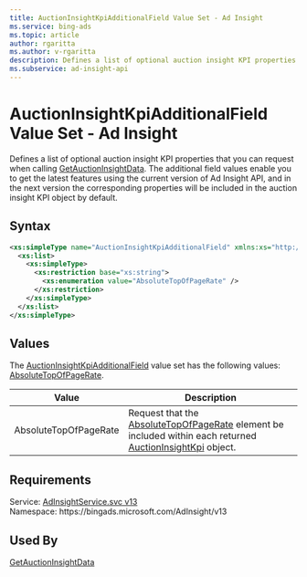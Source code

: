 ```yaml
---
title: AuctionInsightKpiAdditionalField Value Set - Ad Insight
ms.service: bing-ads
ms.topic: article
author: rgaritta
ms.author: v-rgaritta
description: Defines a list of optional auction insight KPI properties that you can request when calling GetAuctionInsightData.
ms.subservice: ad-insight-api
---
```

# AuctionInsightKpiAdditionalField Value Set - Ad Insight
Defines a list of optional auction insight KPI properties that you can request when calling [GetAuctionInsightData](getauctioninsightdata.md). The additional field values enable you to get the latest features using the current version of Ad Insight API, and in the next version the corresponding properties will be included in the auction insight KPI object by default. 

## Syntax
```xml
<xs:simpleType name="AuctionInsightKpiAdditionalField" xmlns:xs="http://www.w3.org/2001/XMLSchema">
  <xs:list>
    <xs:simpleType>
      <xs:restriction base="xs:string">
        <xs:enumeration value="AbsoluteTopOfPageRate" />
      </xs:restriction>
    </xs:simpleType>
  </xs:list>
</xs:simpleType>
```

## <a name="values"></a>Values

The [AuctionInsightKpiAdditionalField](auctioninsightkpiadditionalfield.md) value set has the following values: [AbsoluteTopOfPageRate](#absolutetopofpagerate).

|Value|Description|
|-----------|---------------|
|<a name="absolutetopofpagerate"></a>AbsoluteTopOfPageRate|Request that the [AbsoluteTopOfPageRate](auctioninsightkpi.md#absolutetopofpagerate) element be included within each returned [AuctionInsightKpi](auctioninsightkpi.md) object.|

## Requirements
Service: [AdInsightService.svc v13](https://adinsight.api.bingads.microsoft.com/Api/Advertiser/AdInsight/v13/AdInsightService.svc)  
Namespace: https\://bingads.microsoft.com/AdInsight/v13  

## Used By
[GetAuctionInsightData](getauctioninsightdata.md)  

